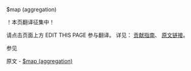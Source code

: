  $map (aggregation)

 ！本页翻译征集中！

请点击页面上方 EDIT THIS PAGE 参与翻译。
详见：
[贡献指南]( https://github.com/JinMuInfo/MongoDB-Manual-zh/blob/master/CONTRIBUTING.md )、
[原文链接](  https://docs.mongodb.com/manual/reference/operator/aggregation/map/  )。

 参见

原文 - [$map (aggregation)]( https://docs.mongodb.com/manual/reference/operator/aggregation/map/ )

